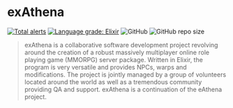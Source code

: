 # exAthena

[![Total alerts](https://img.shields.io/lgtm/alerts/g/ragnamoba/exathena.svg?logo=lgtm&logoWidth=18)](https://lgtm.com/projects/g/ragnamoba/exathena/alerts/) [![Language grade: Elixir](https://img.shields.io/lgtm/grade/elixir/g/ragnamoba/exathena.svg?logo=lgtm&logoWidth=18)](https://lgtm.com/projects/g/rathena/ragnamoba/exathena:elixir) ![GitHub](https://img.shields.io/github/license/ragnamoba/exathena.svg) ![GitHub repo size](https://img.shields.io/github/repo-size/ragnamoba/exathena.svg)

> exAthena is a collaborative software development project revolving around the creation of a robust massively multiplayer online role playing game (MMORPG) server package. Written in Elixir, the program is very versatile and provides NPCs, warps and modifications. The project is jointly managed by a group of volunteers located around the world as well as a tremendous community providing QA and support. exAthena is a continuation of the eAthena project.
